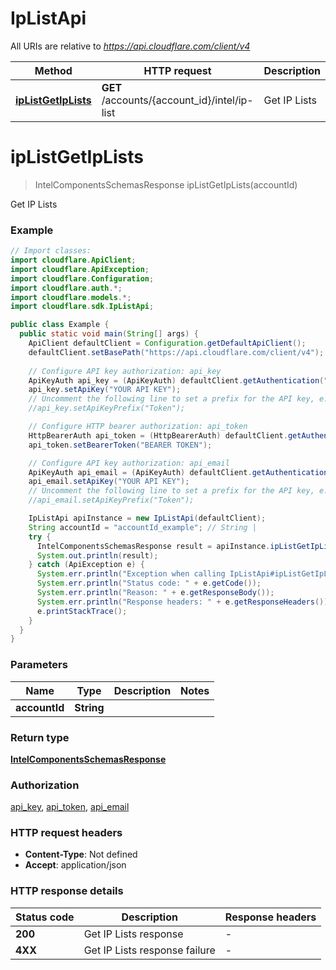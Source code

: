 # IpListApi

All URIs are relative to *https://api.cloudflare.com/client/v4*

| Method | HTTP request | Description |
|------------- | ------------- | -------------|
| [**ipListGetIpLists**](IpListApi.md#ipListGetIpLists) | **GET** /accounts/{account_id}/intel/ip-list | Get IP Lists |


<a id="ipListGetIpLists"></a>
# **ipListGetIpLists**
> IntelComponentsSchemasResponse ipListGetIpLists(accountId)

Get IP Lists

### Example
```java
// Import classes:
import cloudflare.ApiClient;
import cloudflare.ApiException;
import cloudflare.Configuration;
import cloudflare.auth.*;
import cloudflare.models.*;
import cloudflare.sdk.IpListApi;

public class Example {
  public static void main(String[] args) {
    ApiClient defaultClient = Configuration.getDefaultApiClient();
    defaultClient.setBasePath("https://api.cloudflare.com/client/v4");
    
    // Configure API key authorization: api_key
    ApiKeyAuth api_key = (ApiKeyAuth) defaultClient.getAuthentication("api_key");
    api_key.setApiKey("YOUR API KEY");
    // Uncomment the following line to set a prefix for the API key, e.g. "Token" (defaults to null)
    //api_key.setApiKeyPrefix("Token");

    // Configure HTTP bearer authorization: api_token
    HttpBearerAuth api_token = (HttpBearerAuth) defaultClient.getAuthentication("api_token");
    api_token.setBearerToken("BEARER TOKEN");

    // Configure API key authorization: api_email
    ApiKeyAuth api_email = (ApiKeyAuth) defaultClient.getAuthentication("api_email");
    api_email.setApiKey("YOUR API KEY");
    // Uncomment the following line to set a prefix for the API key, e.g. "Token" (defaults to null)
    //api_email.setApiKeyPrefix("Token");

    IpListApi apiInstance = new IpListApi(defaultClient);
    String accountId = "accountId_example"; // String | 
    try {
      IntelComponentsSchemasResponse result = apiInstance.ipListGetIpLists(accountId);
      System.out.println(result);
    } catch (ApiException e) {
      System.err.println("Exception when calling IpListApi#ipListGetIpLists");
      System.err.println("Status code: " + e.getCode());
      System.err.println("Reason: " + e.getResponseBody());
      System.err.println("Response headers: " + e.getResponseHeaders());
      e.printStackTrace();
    }
  }
}
```

### Parameters

| Name | Type | Description  | Notes |
|------------- | ------------- | ------------- | -------------|
| **accountId** | **String**|  | |

### Return type

[**IntelComponentsSchemasResponse**](IntelComponentsSchemasResponse.md)

### Authorization

[api_key](../README.md#api_key), [api_token](../README.md#api_token), [api_email](../README.md#api_email)

### HTTP request headers

 - **Content-Type**: Not defined
 - **Accept**: application/json

### HTTP response details
| Status code | Description | Response headers |
|-------------|-------------|------------------|
| **200** | Get IP Lists response |  -  |
| **4XX** | Get IP Lists response failure |  -  |

